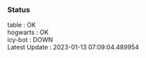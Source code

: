 ### Status


table : OK  
hogwarts : OK  
icy-bot : DOWN  
Latest Update : 2023-01-13 07:09:04.489954
